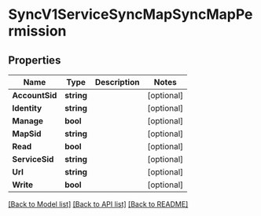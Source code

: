 # SyncV1ServiceSyncMapSyncMapPermission

## Properties

Name | Type | Description | Notes
------------ | ------------- | ------------- | -------------
**AccountSid** | **string** |  | [optional] 
**Identity** | **string** |  | [optional] 
**Manage** | **bool** |  | [optional] 
**MapSid** | **string** |  | [optional] 
**Read** | **bool** |  | [optional] 
**ServiceSid** | **string** |  | [optional] 
**Url** | **string** |  | [optional] 
**Write** | **bool** |  | [optional] 

[[Back to Model list]](../README.md#documentation-for-models) [[Back to API list]](../README.md#documentation-for-api-endpoints) [[Back to README]](../README.md)


